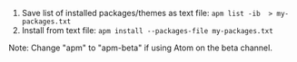 1.  Save list of installed packages/themes as text file: `apm list -ib  > my-packages.txt`
2.  Install from text file: `apm install --packages-file my-packages.txt`

Note: Change "apm" to "apm-beta" if using Atom on the beta channel.
